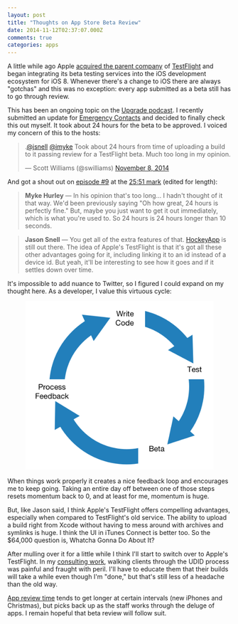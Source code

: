 ```yaml
---
layout: post
title: "Thoughts on App Store Beta Review"
date: 2014-11-12T02:37:07.000Z
comments: true
categories: apps
---
```

A little while ago Apple [acquired the parent company](http://techcrunch.com/2014/02/21/rumor-testflight-owner-burstly-is-being-acquired-by-apple/) of [TestFlight](http://testflightapp.com/) and began integrating its beta testing services into the iOS development ecosystem for iOS 8. Whenever there's a change to iOS there are always "gotchas"  and this was no exception: every app submitted as a beta still has to go through review.

This has been an ongoing topic on the [Upgrade podcast](http://www.relay.fm/upgrade). I recently submitted an update for [Emergency Contacts](http://blog.swilliams.me/2014/11/06/app-number-2-emergency-contacts/) and decided to finally check this out myself. It took about 24 hours for the beta to be approved. I voiced my concern of this to the hosts:

<blockquote class="twitter-tweet" lang="en"><p>.<a href="https://twitter.com/jsnell">@jsnell</a> <a href="https://twitter.com/imyke">@imyke</a> Took about 24 hours from time of uploading a build to it passing review for a TestFlight beta. Much too long in my opinion.</p>&mdash; Scott Williams (@swilliams) <a href="https://twitter.com/swilliams/status/530898595550339073">November 8, 2014</a></blockquote>
<script async src="//platform.twitter.com/widgets.js" charset="utf-8"></script>

And got a shout out on [episode #9](http://www.relay.fm/upgrade/9) at the [25:51 mark](https://overcast.fm/podcasts/episode/244136329243311#t=1550) (edited for length):

> **Myke Hurley** — In his opinion that's too long... I hadn't thought of it that way. We'd been previously saying "Oh how great, 24 hours is perfectly fine." But, maybe you just want to get it out immediately, which is what you're used to. So 24 hours is 24 hours longer than 10 seconds.

> **Jason Snell** — You get all of the extra features of that. [HockeyApp](http://hockeyapp.net/) is still out there. The idea of Apple's TestFlight is that it's got all these other advantages going for it, including linking it to an id instead of a device id. But yeah, it'll be interesting to see how it goes and if it settles down over time. 

It's impossible to add nuance to Twitter, so I figured I could expand on my thought here. As a developer, I value this virtuous cycle:

<figure class="center">
    <img alt="Virtuous Cycle" src="./dev-virtuous-cycle.png">
</figure>

When things work properly it creates a nice feedback loop and encourages me to keep going. Taking an entire day off between one of those steps resets momentum back to 0, and at least for me, momentum is huge.

But, like Jason said, I think Apple's TestFlight offers compelling advantages, especially when compared to TestFlight's old service. The ability to upload a build right from Xcode without having to mess around with archives and symlinks is huge. I think the UI in iTunes Connect is better too. So the $64,000 question is, Whatcha Gonna Do About It?

After mulling over it for a little while I think I'll start to switch over to Apple's TestFlight. In my [consulting work](http://swilliams.me), walking clients through the UDID process was painful and fraught with peril. I'll have to educate them that their builds will take a while even though I'm "done," but that's still less of a headache than the old way.

[App review time](http://appreviewtimes.com) tends to get longer at certain intervals (new iPhones and Christmas), but picks back up as the staff works through the deluge of apps. I remain hopeful that beta review will follow suit.